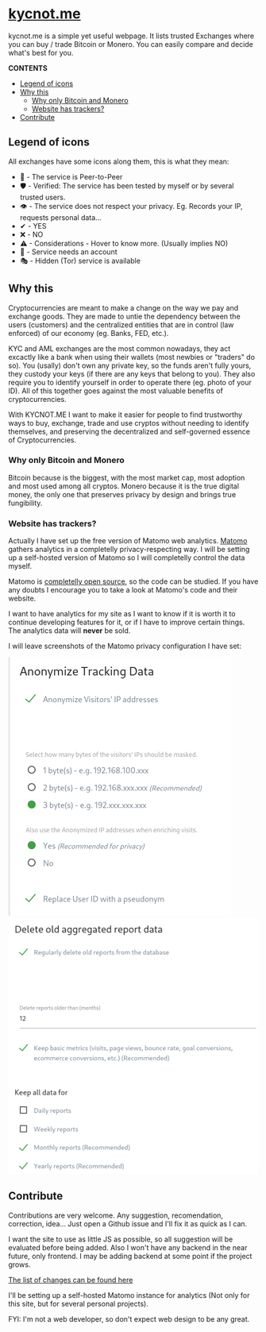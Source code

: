 # [kycnot.me](https://kycnot.me)
kycnot.me is a simple yet useful webpage. It lists trusted Exchanges where you can buy / trade Bitcoin or Monero. You can easily compare and decide what's best for you.

**CONTENTS**
* [Legend of icons](#legend-of-icons)
* [Why this](#why-this)
  * [Why only Bitcoin and Monero](#why-only-bitcoin-and-monero)
  * [Website has trackers?](#website-has-trackers)
* [Contribute](#contribute)

## Legend of icons
All exchanges have some icons along them, this is what they mean:

* 🤝 - The service is Peer-to-Peer
* 🛡 - Verified: The service has been tested by myself or by several trusted users.
* 👁 - The service does not respect your privacy. Eg. Records your IP, requests personal data...
* ✔ - YES
* ❌ - NO
* ⚠ - Considerations - Hover to know more. (Usually implies NO)
* 👤 - Service needs an account
* 🎭 - Hidden (Tor) service is available

## Why this
Cryptocurrencies are meant to make a change on the way we pay and exchange goods. They are made to untie the dependency between the users (customers) and the centralized entities that are in control (law enforced) of our economy (eg. Banks, FED, etc.).

KYC and AML exchanges are the most common nowadays, they act excactly like a bank when using their wallets (most newbies or "traders" do so). You (usally) don't own any private key, so the funds aren't fully yours, they custody your keys (if there are any keys that belong to you). They also require you to identify yourself in order to operate there (eg. photo of your ID). All of this together goes against the most valuable benefits of cryptocurrencies.

With KYCNOT.ME I want to make it easier for people to find trustworthy ways to buy, exchange, trade and use cryptos without needing to identify themselves, and preserving the decentralized and self-governed essence of Cryptocurrencies.

### Why only Bitcoin and Monero
Bitcoin because is the biggest, with the most market cap, most adoption and most used among all cryptos. Monero because it is the true digital money, the only one that preserves privacy by design and brings true fungibility.

### Website has trackers?
Actually I have set up the free version of Matomo web analytics. [Matomo](https://matomo.org/) gathers analytics in a completelly privacy-respecting way. I will be setting up a self-hosted version of Matomo so I will completelly control the data myself.

Matomo is [completelly open source](https://github.com/matomo-org/matomo), so the code can be studied. If you have any doubts I encourage you to take a look at Matomo's code and their website.

I want to have analytics for my site as I want to know if it is worth it to continue developing features for it, or if I have to improve certain things. The analytics data will **never** be sold.

I will leave screenshots of the Matomo privacy configuration I have set:

![Main config](images/github_assets/matomo_config.png)
![Deletion](images/github_assets/old_data_deletion.png)

## Contribute

Contributions are very welcome. Any suggestion, recomendation, correction, idea... Just open a Github issue and I'll fix it as quick as I can.

I want the site to use as little JS as possible, so all suggestion will be evaluated before being added. Also I won't have any backend in the near future, only frontend. I may be adding backend at some point if the project grows.

[The list of changes can be found here](CHANGELOG.md)

I'll be setting up a self-hosted Matomo instance for analytics (Not only for this site, but for several personal projects).

FYI: I'm not a web developer, so don't expect web design to be any great. 
